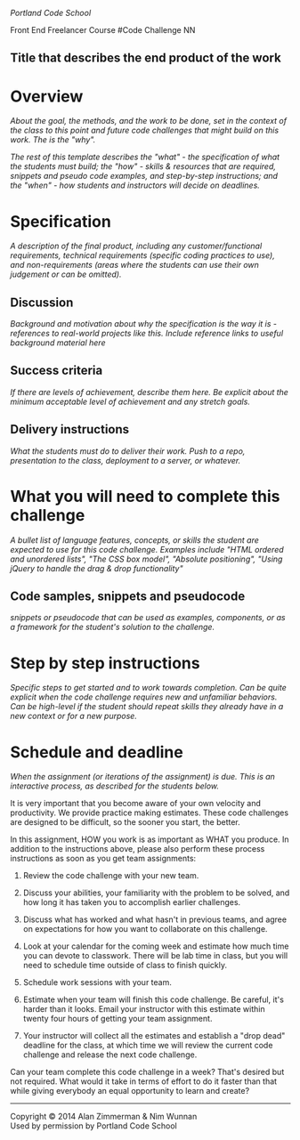 *Portland Code School*

Front End Freelancer Course
#Code Challenge NN
## Title that describes the end product of the work

# Overview

*About the goal, the methods, and the work to be done, set in the context of the class to this point and future code challenges that might build on this work. The is the "why".*

*The rest of this template describes the "what" - the specification of what the students must build; the "how" - skills & resources that are required, snippets and pseudo code examples, and step-by-step instructions; and the "when" - how students and instructors will decide on deadlines.*

# Specification

*A description of the final product, including any customer/functional requirements, technical requirements (specific coding practices to use), and non-requirements (areas where the students can use their own judgement or can be omitted).*

## Discussion

*Background and motivation about why the specification is the way it is - references to real-world projects like this. Include reference links to useful background material here*

## Success criteria

*If there are levels of achievement, describe them here. Be explicit about the minimum acceptable level of achievement and any stretch goals.*

## Delivery instructions

*What the students must do to deliver their work. Push to a repo, presentation to the class, deployment to a server, or whatever.*


# What you will need to complete this challenge

*A bullet list of language features, concepts, or skills the student are expected to use for this code challenge. Examples include "HTML ordered and unordered lists", "The CSS box model", "Absolute positioning", "Using jQuery to handle the drag & drop functionality"*

## Code samples, snippets and pseudocode 

*snippets or pseudocode that can be used as examples, components, or as a framework for the student's solution to the challenge.*

# Step by step instructions

*Specific steps to get started and to work towards completion. Can be quite explicit when the code challenge requires new and unfamiliar behaviors. Can be high-level if the student should repeat skills they already have in a new context or for a new purpose.*

# Schedule and deadline

*When the assignment (or iterations of the assignment) is due. This is an interactive process, as described for the students below.*

It is very important that you become aware of your own velocity and  productivity. We provide practice making estimates. These code challenges are designed to be difficult, so the sooner you start, the better.

In this assignment, HOW you work is as important as WHAT you produce. In addition to the instructions above, please also perform these process instructions as soon as you get team assignments:

1. Review the code challenge with your new team. 

1. Discuss your abilities, your familiarity with the problem to be solved, and how long it has taken you to accomplish earlier challenges.

1. Discuss what has worked and what hasn't in previous teams, and agree on expectations for how you want to collaborate on this challenge.

1. Look at your calendar for the coming week and estimate how much time you can devote to classwork. There will be lab time in class, but you will need to schedule time outside of class to finish quickly.

1. Schedule work sessions with your team.

1. Estimate when your team will finish this code challenge. Be careful, it's harder than it looks. Email your instructor with this estimate within twenty four hours of getting your team assignment.

1. Your instructor will collect all the estimates and establish a "drop dead" deadline for the class, at which time we will review the current code challenge and release the next code challenge.

Can your team complete this code challenge in a week? That's desired but not required. What would it take in terms of effort to do it faster than that while giving everybody an equal opportunity to learn and create?

<hr />
Copyright © 2014 Alan Zimmerman & Nìm Wunnan<br />
Used by permission by Portland Code School